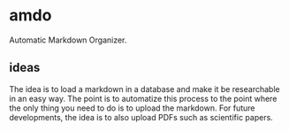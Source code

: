 # amdo

Automatic Markdown Organizer.

## ideas

The idea is to load a markdown in a database and make it be researchable in an easy way.
The point is to automatize this process to the point where the only thing you need to do is to upload the markdown.
For future developments, the idea is to also upload PDFs such as scientific papers.


